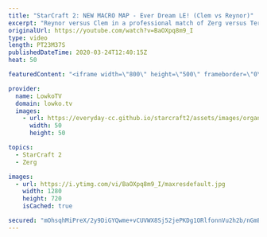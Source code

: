 ```yaml
---
title: "StarCraft 2: NEW MACRO MAP - Ever Dream LE! (Clem vs Reynor)"
excerpt: "Reynor versus Clem in a professional match of Zerg versus Terran in StarCraft 2. This game takes place on the final of the new 1v1 ladder maps called 'Ever Dream LE'. This is a very nice macro map that's smaller than maps that we have had on the ladder in the past. It forces a different playstyle out"
originalUrl: https://youtube.com/watch?v=BaOXpq8m9_I
type: video
length: PT23M37S
publishedDateTime: 2020-03-24T12:40:15Z
heat: 50

featuredContent: "<iframe width=\"800\" height=\"500\" frameborder=\"0\" src=\"https://www.youtube.com/embed/BaOXpq8m9_I\" allow=\"accelerometer; autoplay; encrypted-media; gyroscope; picture-in-picture\" allowfullscreen></iframe>"

provider:
  name: LowkoTV
  domain: lowko.tv
  images:
    - url: https://everyday-cc.github.io/starcraft2/assets/images/organizations/lowko.tv-50x50.jpg
      width: 50
      height: 50

topics:
  - StarCraft 2
  - Zerg

images:
  - url: https://i.ytimg.com/vi/BaOXpq8m9_I/maxresdefault.jpg
    width: 1280
    height: 720
    isCached: true

secured: "mOhsqhMiPreX/2y9DiGYQwme+vCUVWX8Sj52jePKDg1ORlfonnVu2h2b/nGmEdOwuaw35nv9y45Fjq+Inu8NahEy+9atKyIEr2qMCeT7y51qI4rLZv+1y1Ze1TekqOs9iIr1dZ8N1WZ9Wo7HOdUoaq7VGrSSTxh2blOUvsU5Q5WzLa/duUz/b86Kwak+TbvbEeeumCHPLgLAW+bJC0CzFV6OvPv43dztgooI1dWwATIXSU9HuSnbWdI0QRQR7nPNUX5Na8uKyY03ajshuE55V1AuLLXIwAQsW1pffr+cqSwxbG6ZmwYyLLJaJmnp+1RUrMhIbRsaW6TEztfkZpJ+mD4YtbGqnhX6FLYWA45bdUa7+MSC5jDxcgEpsK16jmo9kuaQWCUM/8b6hqb0+TG9YlR4UxJ4XP0xPUpAVrrXwM4=;NaHkMDsCwOTnLFKGBEThZA=="
---
```



